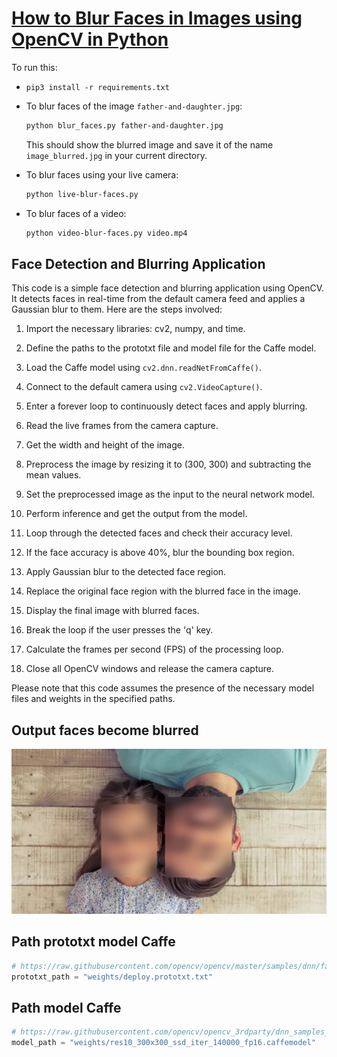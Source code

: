 # [How to Blur Faces in Images using OpenCV in Python](https://www.thepythoncode.com/article/blur-faces-in-images-using-opencv-in-python)

To run this:

- `pip3 install -r requirements.txt`
- To blur faces of the image `father-and-daughter.jpg`:

    ```bash
    python blur_faces.py father-and-daughter.jpg
    ```

    This should show the blurred image and save it of the name `image_blurred.jpg` in your current directory.

- To blur faces using your live camera:

    ```bash
    python live-blur-faces.py
    ```

- To blur faces of a video:

    ```bash
    python video-blur-faces.py video.mp4
    ```

## Face Detection and Blurring Application

This code is a simple face detection and blurring application using OpenCV. It detects faces in real-time from the default camera feed and applies a Gaussian blur to them. Here are the steps involved:

1. Import the necessary libraries: cv2, numpy, and time.

2. Define the paths to the prototxt file and model file for the Caffe model.

3. Load the Caffe model using `cv2.dnn.readNetFromCaffe()`.

4. Connect to the default camera using `cv2.VideoCapture()`.

5. Enter a forever loop to continuously detect faces and apply blurring.

6. Read the live frames from the camera capture.

7. Get the width and height of the image.

8. Preprocess the image by resizing it to (300, 300) and subtracting the mean values.

9. Set the preprocessed image as the input to the neural network model.

10. Perform inference and get the output from the model.

11. Loop through the detected faces and check their accuracy level.

12. If the face accuracy is above 40%, blur the bounding box region.

13. Apply Gaussian blur to the detected face region.

14. Replace the original face region with the blurred face in the image.

15. Display the final image with blurred faces.

16. Break the loop if the user presses the 'q' key.

17. Calculate the frames per second (FPS) of the processing loop.

18. Close all OpenCV windows and release the camera capture.

Please note that this code assumes the presence of the necessary model files and weights in the specified paths.

## Output faces become blurred

  ![father-and-daughter_blurred.jpg](output/father-and-daughter_blurred.jpg)

## Path prototxt model Caffe

```python
# https://raw.githubusercontent.com/opencv/opencv/master/samples/dnn/face_detector/deploy.prototxt
prototxt_path = "weights/deploy.prototxt.txt"
```

## Path model Caffe

```python
# https://raw.githubusercontent.com/opencv/opencv_3rdparty/dnn_samples_face_detector_20180205_fp16/res10_300x300_ssd_iter_140000_fp16.caffemodel
model_path = "weights/res10_300x300_ssd_iter_140000_fp16.caffemodel"
```
